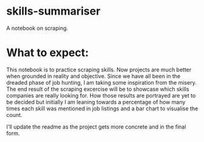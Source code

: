 # skills-summariser
A notebook on scraping.

# What to expect:
This notebook is to practice scraping skills. Now projects are much better when grounded in reality and objective. Since we have all been in the dreaded phase of job hunting, I am taking some inspiration from the misery. The end result of the scraping excercise will be to showcase which skills companies are really looking for. How those results are portrayed are yet to be decided but initially I am leaning towards a percentage of how many times each skill was mentioned in job listings and a bar chart to visualise the count. 

I'll update the readme as the project gets more concrete and in the final form. 
